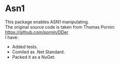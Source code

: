 # Asn1
This package enables ASN1 manipulating.  
The original source code is taken from Thomas Pornin:  
https://github.com/pornin/DDer  
I have:  
* Added tests. 
* Comiled as .Net Standard.  
* Packed it as a NuGet.
